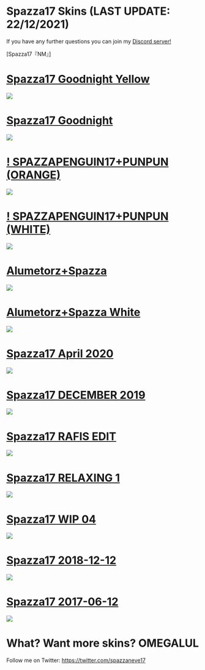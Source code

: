 # Spazza17 Skins (LAST UPDATE: 22/12/2021)

If you have any further questions you can join my [Discord server!](https://discord.gg/spazza17)

[Spazza17『NM』]

# [Spazza17 Goodnight Yellow](https://drive.google.com/file/d/1K81py7GRVoL74EEEU1sPv2VikSLlCT_P/view?usp=sharing)
![](https://drive.google.com/uc?export=view&id=1GXEijqL50BXP2kGBirEVQBO9ZLFpR3ew)

# [Spazza17 Goodnight](https://drive.google.com/file/d/1bvjYfeWfGKKMhPfD9a5KjGY_xze9l62i/view?usp=sharing)
![](https://drive.google.com/uc?export=view&id=19wysxk3OUR-QOfGs92b0PD3fUW4u8v1a)

# [! SPAZZAPENGUIN17+PUNPUN (ORANGE)](https://drive.google.com/file/d/1Gbx6JoYLbfDTEi04ceuQcFPC6-VPFLJT/view?usp=sharing)
![](https://drive.google.com/uc?export=view&id=1K-IEFidz9vNHOKtcJhDgG-MXkR_gUU6R)

# [! SPAZZAPENGUIN17+PUNPUN (WHITE)](https://drive.google.com/file/d/1V15ZmzTMhRMeEEHmtZENUVGMv-C0bQNW/view?usp=sharing)
![](https://drive.google.com/uc?export=view&id=1LqP-6xUTc9n1VS0xvXowCwKiJYyliYro)

# [Alumetorz+Spazza](https://drive.google.com/file/d/1VWK4akJGfryBWGeWaSWYfsjrWfuz7QbN/view?usp=sharing)
![](https://drive.google.com/uc?export=view&id=1k8CRXd0T6LWwaKC3-1-6l1_scDZ29h_p)

# [Alumetorz+Spazza White](https://drive.google.com/file/d/1zJ_5D6n-eX3Zt_HIssUM5HQTowRMhTWL/view?usp=sharing)
![](https://drive.google.com/uc?export=view&id=1-wlqjZ0tOGAlhALuDrXmSToqTBkZb9YB)

# [Spazza17 April 2020](https://drive.google.com/file/d/1siCABVtuvFPrOjFKNX6wpso6ecgPUHcV/view?usp=sharing)
![](https://drive.google.com/uc?export=view&id=1ELOYQYYDnlWBXwknOxoFRbpG-zm51bX1)

# [Spazza17 DECEMBER 2019](https://drive.google.com/file/d/12Nn9lBgGgnEhSx5idz2jQHS5aRlD7KrM/view?usp=sharing)
![](https://drive.google.com/uc?export=view&id=1Au-UMzcMyQjU3FBGYPeWiHnNjNmRiP0A)

# [Spazza17 RAFIS EDIT](https://drive.google.com/file/d/1bE4aVQCrvi7_ORDZM93Rq9t-Cg3QyfPI/view?usp=sharing)
![](https://drive.google.com/uc?export=view&id=11lB1_PhyLgRsoZXEslRgq0qFieqX2KNs)

# [Spazza17 RELAXING 1](https://drive.google.com/file/d/1JG-H1WWveRA_8IdrTdEmtNEhS6OkSDf-/view?usp=sharing)
![](https://drive.google.com/uc?export=view&id=1XzM8B2yPaM2ESvavB5QKrm85bT8baf8z)

# [Spazza17 WIP 04](https://drive.google.com/file/d/1RAvvpYxAoD-px_PPY742hq9nDdFWsI6M/view?usp=sharing)
![](https://drive.google.com/uc?export=view&id=1XoPGCi1_y7zq2-DN7Uby3FNcpROJRSQq)

# [Spazza17 2018-12-12](https://drive.google.com/file/d/1V0tyj_WCgJ5iUTD9-Py_n76mvqE3yWts/view?usp=sharing)
![](https://drive.google.com/uc?export=view&id=1oSXUmgFeZa-SktxYuzB6_dcw9mUVbW_G)

# [Spazza17 2017-06-12](https://drive.google.com/file/d/1qtzb9UpXjCEbmvji2IFSHxp_bNaEpTzl/view?usp=sharing)
![](https://drive.google.com/uc?export=view&id=1Z68JG7d8seuftkRsX49Gw_vJoYtfwlAc)

# What? Want more skins? OMEGALUL

Follow me on Twitter: https://twitter.com/spazzaneve17


